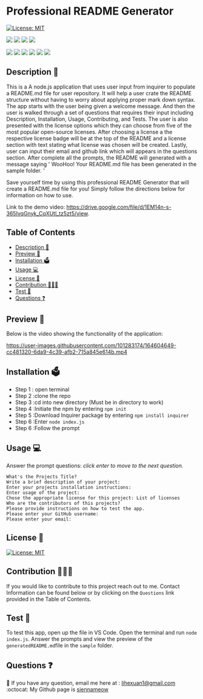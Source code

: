 # Professional README Generator
[![License: MIT](https://img.shields.io/badge/License-MIT-yellow.svg)](https://github.com/siennameow/professional-readme-generator/blob/main/LICENSE)

<p> 
<img src="https://img.shields.io/github/repo-size/siennameow/professional-readme-generator" />
<img src="https://img.shields.io/github/languages/top/siennameow/professional-readme-generator"  />
<img src="https://img.shields.io/github/issues/siennameow/professional-readme-generator" />
<img src="https://img.shields.io/github/last-commit/siennameow/professional-readme-generator" >
</p>

<p>
<img src="https://img.shields.io/badge/Javascript-yellow" />
<img src="https://img.shields.io/badge/jQuery-blue"  />
<img src="https://img.shields.io/badge/-node.js-green" />
<img src="https://img.shields.io/badge/-inquirer-red" >
<img src="https://img.shields.io/badge/-screencastify-lightgrey" />
<img src="https://img.shields.io/badge/-json-orange" />
</p>

## Description 📝 


This is a A node.js application that uses user input from inquirer to populate a README.md file for user repository. It will help a user crate the README structure without having to worry about applying proper mark down syntax. The app starts with the user being given a welcome message. And then the user is walked through a set of questions that requires their input including Description, Installation, Usage, Contributing, and Tests. The user is also presented with the license options which they can choose from five of the most popular open-source licenses. After choosing a license a the respective license badge will be at the top of the README and a license section with text stating what license was chosen will be created. Lastly, user can input their email and github link which will appears in the questions section. After complete all the prompts, the README will generated with a message saying ' WooHoo! Your README.md file has been generated in the sample folder. '

Save yourself time by using this professional README Generator that will create a README.md file for you! Simply follow the directions below for information on how to use.

Link to the demo video: https://drive.google.com/file/d/1EM14n-s-365IvqGnyk_CqXUtl_tz5zt5/view.

## Table of Contents
- [Description 📝](#description-)
- [Preview 👀](#preview-)
- [Installation 🗳](#installation-)
- [Usage 💻](#usage-)
- [License 🚀](#license-)
- [Contribution 👩🏻‍💻](#contribution-)
- [Test 🧩](#test-)
- [Questions ❓](#questions-)

## Preview 👀 

Below is the video showing the functionality of the application:

https://user-images.githubusercontent.com/101283174/164604649-cc481320-6da9-4c39-afb2-715a845e614b.mp4


## Installation 🗳 

- Step 1 : open terminal
- Step 2 :clone the repo
- Step 3 :cd into new directory (Must be in directory to work)
- Step 4 :Initiate the npm by entering `npm init`
- Step 5 :Download Inquirer package by entering `npm install inquirer`
- Step 6 :Enter  `node index.js`
- Step 6 :Follow the prompt

## Usage 💻 

Answer the prompt questions: _click enter to move to the next question._

```
What's the Projects Title?
Write a brief description of your project: 
Enter your projects installation instructions: 
Enter usage of the project: 
Chose the appropriate license for this project: List of licenses
Who are the contributors of this projects?
Please provide instructions on how to test the app.
Please enter your GitHub username: 
Please enter your email: 
```

## License 🚀
[![License: MIT](https://img.shields.io/badge/License-MIT-yellow.svg)](https://github.com/siennameow/professional-readme-generator/blob/main/LICENSE)

## Contribution 👩🏻‍💻 
If you would like to contribute to this project reach out to me. Contact Information can be found below or by clicking on the `Questions` link provided in the Table of Contents.

## Test 🧩
To test this app, open up the file in VS Code. Open the terminal and run `node index.js`. Answer the prompts and view the preview of the `generatedREADME.md`file in the `sample` folder.

## Questions ❓

📩 If you have any question, email me here at : lihexuan1@gmail.com<br/>
:octocat: My Github page is [siennameow](https://github.com/siennameow)

 

